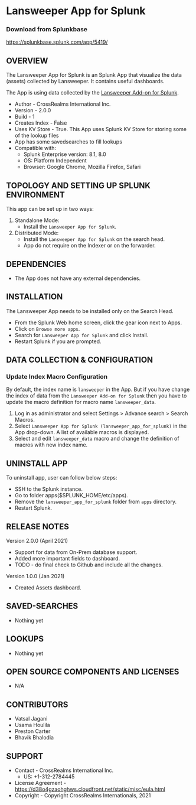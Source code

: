 # Lansweeper App for Splunk

### Download from Splunkbase
https://splunkbase.splunk.com/app/5419/


OVERVIEW
--------
The Lansweeper App for Splunk is an Splunk App that visualize the data (assets) collected by Lansweeper. It contains useful dashboards. 

The App is using data collected by the <a href="https://splunkbase.splunk.com/app/5418/">Lansweeper Add-on for Splunk</a>.


* Author - CrossRealms International Inc.
* Version - 2.0.0
* Build - 1
* Creates Index - False
* Uses KV Store - True. This App uses Splunk KV Store for storing some of the lookup files
* App has some savedsearches to fill lookups
* Compatible with:
   * Splunk Enterprise version: 8.1, 8.0
   * OS: Platform Independent
   * Browser: Google Chrome, Mozilla Firefox, Safari



TOPOLOGY AND SETTING UP SPLUNK ENVIRONMENT
------------------------------------------
This app can be set up in two ways: 
  1. Standalone Mode: 
     * Install the `Lansweeper App for Splunk`.
  2. Distributed Mode: 
     * Install the `Lansweeper App for Splunk` on the search head.
     * App do not require on the Indexer or on the forwarder.


DEPENDENCIES
------------------------------------------------------------
* The App does not have any external dependencies.


INSTALLATION
------------------------------------------------------------
The Lansweeper App needs to be installed only on the Search Head.  

* From the Splunk Web home screen, click the gear icon next to Apps.
* Click on `Browse more apps`.
* Search for `Lansweeper App for Splunk` and click Install. 
* Restart Splunk if you are prompted.


DATA COLLECTION & CONFIGURATION
------------------------------------------------------------
### Update Index Macro Configuration

By default, the index name is `lansweeper` in the App. But if you have change the index of data from the `Lansweeper Add-on for Splunk` then you have to update the macro definition for macro name `lansweeper_data`.
1. Log in as administrator and select Settings > Advance search > Search Macros. 
2. Select `Lansweeper App for Splunk (lansweeper_app_for_splunk)` in the App drop-down. A list of available macros is displayed. 
3. Select and edit `lansweeper_data` macro and change the definition of macros with new index name.


UNINSTALL APP
-------------
To uninstall app, user can follow below steps:
* SSH to the Splunk instance.
* Go to folder apps($SPLUNK_HOME/etc/apps).
* Remove the `lansweeper_app_for_splunk` folder from `apps` directory.
* Restart Splunk.


RELEASE NOTES
-------------
Version 2.0.0 (April 2021)
* Support for data from On-Prem database support.
* Added more important fields to dashboard.
* TODO - do final check to Github and include all the changes.


Version 1.0.0 (Jan 2021)
* Created Assets dashboard.



SAVED-SEARCHES
---------------
* Nothing yet


LOOKUPS
-------
* Nothing yet


OPEN SOURCE COMPONENTS AND LICENSES
------------------------------
* N/A


CONTRIBUTORS
------------
* Vatsal Jagani
* Usama Houlila
* Preston Carter
* Bhavik Bhalodia


SUPPORT
-------
* Contact - CrossRealms International Inc.
  * US: +1-312-2784445
* License Agreement - https://d38o4gzaohghws.cloudfront.net/static/misc/eula.html
* Copyright - Copyright CrossRealms Internationals, 2021
